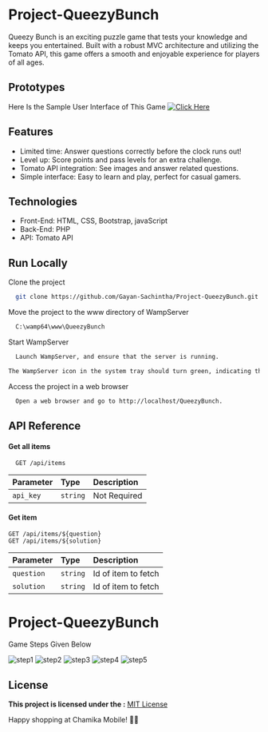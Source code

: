 
# Project-QueezyBunch


Queezy Bunch is an exciting puzzle game that tests your knowledge and keeps you entertained. Built with a robust MVC architecture and utilizing the Tomato API, this game offers a smooth and enjoyable experience for players of all ages.

## Prototypes

Here Is the Sample User Interface of This Game
[![Click Here](https://img.shields.io/badge/Click%20Here-View%20Figma%20Prototype-blue)](https://www.figma.com/embed?embed_host=share&url=https%3A%2F%2Fwww.figma.com%2Fproto%2FGo1DuSSfqsTfPREeEyBVqE%2FMy-quiz-game-(Copy)%3Fpage-id%3D0%253A1%26node-id%3D15-23%26starting-point-node-id%3D15%253A23%26scaling%3Dscale-down%26mode%3Ddesign%26t%3DSLccB3iyR2QUOylW-1)

## Features

- Limited time: Answer questions correctly before the clock runs out!
- Level up: Score points and pass levels for an extra challenge.
- Tomato API integration: See images and answer related questions.
- Simple interface: Easy to learn and play, perfect for casual gamers.


## Technologies

- Front-End: HTML, CSS, Bootstrap, javaScript
- Back-End: PHP
- API: Tomato API
## Run Locally

Clone the project

```bash
  git clone https://github.com/Gayan-Sachintha/Project-QueezyBunch.git
```

Move the project to the www directory of WampServer

```makefile
  C:\wamp64\www\QueezyBunch
```

Start WampServer

```bash
  Launch WampServer, and ensure that the server is running.
```
```bash
The WampServer icon in the system tray should turn green, indicating that the server is online.
```

Access the project in a web browser

```bash
  Open a web browser and go to http://localhost/QueezyBunch.
```


## API Reference

#### Get all items

```http
  GET /api/items
```

| Parameter | Type     | Description                |
| :-------- | :------- | :------------------------- |
| `api_key` | `string` | Not Required |

#### Get item

```http
GET /api/items/${question}
GET /api/items/${solution}
```

| Parameter | Type     | Description                       |
| :-------- | :------- | :-------------------------------- |
| `question`      | `string` | Id of item to fetch |
| `solution`      | `string` | Id of item to fetch |




# Project-QueezyBunch


Game Steps Given Below

![step1](https://github.com/Gayan-Sachintha/Project-QueezyBunch/assets/118958174/9df66b68-0d3f-49bf-8e58-baaefe506602)
![step2](https://github.com/Gayan-Sachintha/Project-QueezyBunch/assets/118958174/0c34ea34-4c7c-4a8e-bd88-6efd3e05d7a9)
![step3](https://github.com/Gayan-Sachintha/Project-QueezyBunch/assets/118958174/15c1b983-5bc7-47c1-ad0f-e8646dfa95be)
![step4](https://github.com/Gayan-Sachintha/Project-QueezyBunch/assets/118958174/1fb73a30-a855-4ad9-8b11-4d79ac402115)
![step5](https://github.com/Gayan-Sachintha/Project-QueezyBunch/assets/118958174/2e00f67c-5921-4c0a-8792-95a15fc4d374)

## License

**This project is licensed under the :** [MIT License](https://choosealicense.com/licenses/mit/)

Happy shopping at Chamika Mobile! 📱✨

